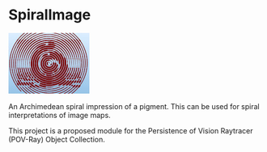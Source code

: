# SpiralImage

![Thumbnail](spiralimage_thumbnail.jpg)

An Archimedean spiral impression of a pigment. This can be used for spiral interpretations of image maps.

This project is a proposed module for the Persistence of Vision Raytracer (POV-Ray) Object Collection.
